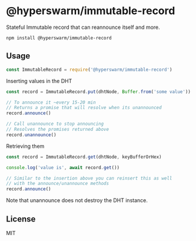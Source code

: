 # @hyperswarm/immutable-record

Stateful Immutable record that can reannounce itself and more.

```
npm install @hyperswarm/immutable-record
```

## Usage

``` js
const ImmutableRecord = require('@hyperswarm/immutable-record')
```

Inserting values in the DHT

``` js
const record = ImmutableRecord.put(dhtNode, Buffer.from('some value'))

// To announce it ~every 15-20 min
// Returns a promise that will resolve when its unannounced
record.announce()

// Call unannounce to stop announcing
// Resolves the promises returned above
record.unannounce()
```

Retrieving them

``` js
const record = ImmutableRecord.get(dhtNode, keyBufferOrHex)

console.log('value is', await record.get())

// Similar to the insertion above you can reinsert this as well
// with the announce/unannounce methods
record.announce()
```

Note that unannounce does not destroy the DHT instance.

## License

MIT
